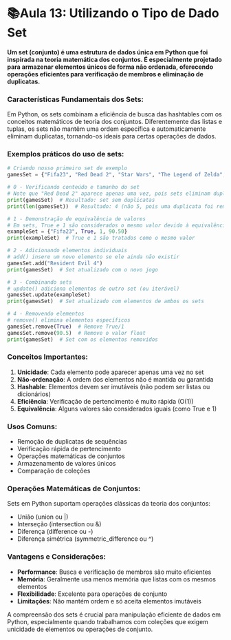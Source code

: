 # 📚Aula 13: Utilizando o Tipo de Dado Set

#### Um set (conjunto) é uma estrutura de dados única em Python que foi inspirada na teoria matemática dos conjuntos. É especialmente projetado para armazenar elementos únicos de forma não ordenada, oferecendo operações eficientes para verificação de membros e eliminação de duplicatas.

### Características Fundamentais dos Sets:

Em Python, os sets combinam a eficiência de busca das hashtables com os conceitos matemáticos de teoria dos conjuntos. Diferentemente das listas e tuplas, os sets não mantêm uma ordem específica e automaticamente eliminam duplicatas, tornando-os ideais para certas operações de dados.

### Exemplos práticos do uso de sets:

```python
# Criando nosso primeiro set de exemplo
gamesSet = {"Fifa23", "Red Dead 2", "Star Wars", "The Legend of Zelda", "Red Dead 2"}

# 0 - Verificando conteúdo e tamanho do set
# Note que "Red Dead 2" aparece apenas uma vez, pois sets eliminam duplicatas
print(gamesSet)  # Resultado: set sem duplicatas
print(len(gamesSet))  # Resultado: 4 (não 5, pois uma duplicata foi removida)

# 1 - Demonstração de equivalência de valores
# Em sets, True e 1 são considerados o mesmo valor devido à equivalência em Python
exampleSet = {"Fifa23", True, 1, 90.50}
print(exampleSet)  # True e 1 são tratados como o mesmo valor

# 2 - Adicionando elementos individuais
# add() insere um novo elemento se ele ainda não existir
gamesSet.add("Resident Evil 4")
print(gamesSet)  # Set atualizado com o novo jogo

# 3 - Combinando sets
# update() adiciona elementos de outro set (ou iterável)
gamesSet.update(exampleSet)
print(gamesSet)  # Set atualizado com elementos de ambos os sets

# 4 - Removendo elementos
# remove() elimina elementos específicos
gamesSet.remove(True)  # Remove True/1
gamesSet.remove(90.5)  # Remove o valor float
print(gamesSet)  # Set com os elementos removidos
```

### Conceitos Importantes:

1. **Unicidade**: Cada elemento pode aparecer apenas uma vez no set
2. **Não-ordenação**: A ordem dos elementos não é mantida ou garantida
3. **Hashable**: Elementos devem ser imutáveis (não podem ser listas ou dicionários)
4. **Eficiência**: Verificação de pertencimento é muito rápida (O(1))
5. **Equivalência**: Alguns valores são considerados iguais (como True e 1)

### Usos Comuns:

- Remoção de duplicatas de sequências
- Verificação rápida de pertencimento
- Operações matemáticas de conjuntos
- Armazenamento de valores únicos
- Comparação de coleções

### Operações Matemáticas de Conjuntos:

Sets em Python suportam operações clássicas da teoria dos conjuntos:

- União (union ou |)
- Interseção (intersection ou &)
- Diferença (difference ou -)
- Diferença simétrica (symmetric_difference ou ^)

### Vantagens e Considerações:

- **Performance**: Busca e verificação de membros são muito eficientes
- **Memória**: Geralmente usa menos memória que listas com os mesmos elementos
- **Flexibilidade**: Excelente para operações de conjunto
- **Limitações**: Não mantém ordem e só aceita elementos imutáveis

A compreensão dos sets é crucial para manipulação eficiente de dados em Python, especialmente quando trabalhamos com coleções que exigem unicidade de elementos ou operações de conjunto.
